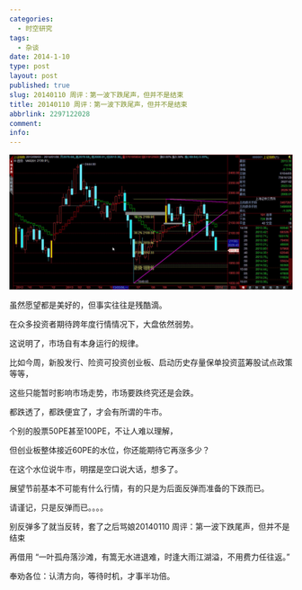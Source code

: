 ```yaml
---
categories:
  - 时空研究
tags:
  - 杂谈
date: 2014-1-10
type: post
layout: post
published: true
slug: 20140110 周评：第一波下跌尾声，但并不是结束
title: 20140110 周评：第一波下跌尾声，但并不是结束
abbrlink: 2297122028
comment:
info:
---
```

![20140110-0](/images/20140110-0.jpeg)

虽然愿望都是美好的，但事实往往是残酷滴。

 

在众多投资者期待跨年度行情情况下，大盘依然弱势。

 

这说明了，市场自有本身运行的规律。

 

比如今周，新股发行、险资可投资创业板、启动历史存量保单投资蓝筹股试点政策等等，

 

这些只能暂时影响市场走势，市场要跌终究还是会跌。

 

都跌透了，都跌便宜了，才会有所谓的牛市。

 

个别的股票50PE甚至100PE，不让人难以理解，

 

但创业板整体接近60PE的水位，你还能期待它再涨多少？

 

在这个水位说牛市，明摆是空口说大话，想多了。

 

展望节前基本不可能有什么行情，有的只是为后面反弹而准备的下跌而已。

 

请谨记，只是反弹而已。。。。

 

别反弹多了就当反转，套了之后骂娘20140110 <wbr>周评：第一波下跌尾声，但并不是结束

 

再借用 “一叶孤舟落沙滩，有篙无水进退难，时逢大雨江湖溢，不用费力任往返。”

 

奉劝各位：认清方向，等待时机，才事半功倍。